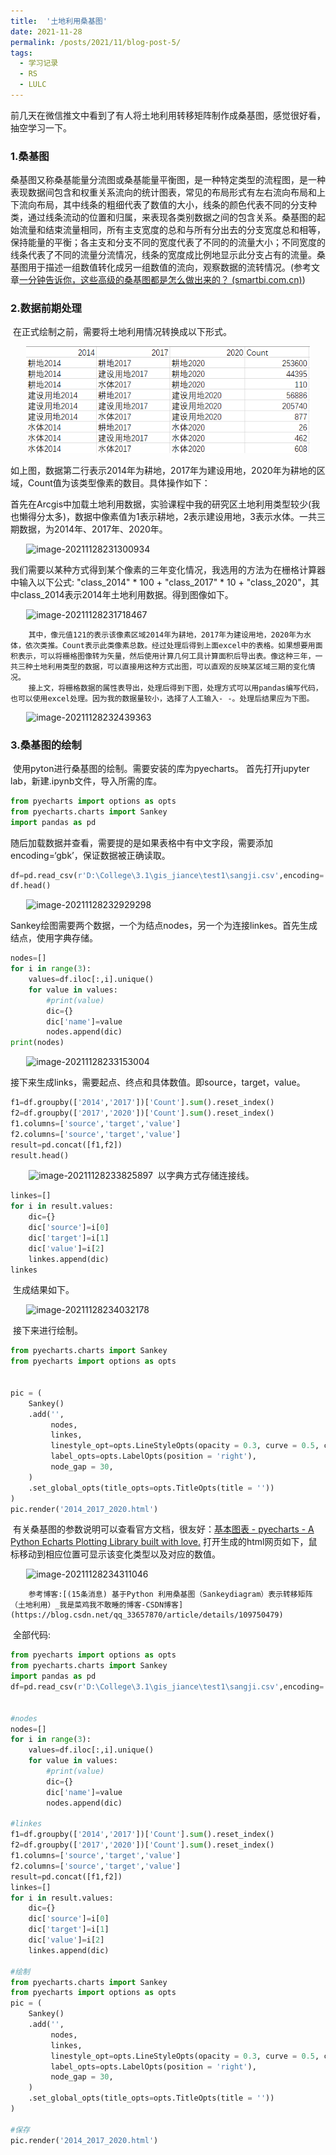 ```yaml
---
title:  '土地利用桑基图'
date: 2021-11-28
permalink: /posts/2021/11/blog-post-5/
tags:
  - 学习记录
  - RS
  - LULC
---
```


<style>
    img{
        width:90%;
        padding-left:5%
    }
</style>


​	前几天在微信推文中看到了有人将土地利用转移矩阵制作成桑基图，感觉很好看，抽空学习一下。

### 1.桑基图

​		桑基图又称桑基能量分流图或桑基能量平衡图，是一种特定类型的流程图，是一种表现数据间包含和权重关系流向的统计图表，常见的布局形式有左右流向布局和上下流向布局，其中线条的粗细代表了数值的大小，线条的颜色代表不同的分支种类，通过线条流动的位置和归属，来表现各类别数据之间的包含关系。
​		桑基图的起始流量和结束流量相同，所有主支宽度的总和与所有分出去的分支宽度总和相等，保持能量的平衡；各主支和分支不同的宽度代表了不同的的流量大小；不同宽度的线条代表了不同的流量分流情况，线条的宽度成比例地显示此分支占有的流量。 
​		桑基图用于描述一组数值转化成另一组数值的流向，观察数据的流转情况。(参考文章[一分钟告诉你，这些高级的桑基图都是怎么做出来的？ (smartbi.com.cn)](https://www.smartbi.com.cn/index/news_cont/nid/2405.html#:~:text=桑基图又称桑基能,之间的包含关系。))

### 2.数据前期处理

​		在正式绘制之前，需要将土地利用情况转换成以下形式。

![](./2021-11-28.assets/image-20211128230728737.png)



​		如上图，数据第二行表示2014年为耕地，2017年为建设用地，2020年为耕地的区域，Count值为该类型像素的数目。具体操作如下：

​		首先在Arcgis中加载土地利用数据，实验课程中我的研究区土地利用类型较少(我也懒得分太多)，数据中像素值为1表示耕地，2表示建设用地，3表示水体。一共三期数据，为2014年、2017年、2020年。

![image-20211128231300934](../2021-11-28.assets/image-20211128231300934.png)

​		我们需要以某种方式得到某个像素的三年变化情况，我选用的方法为在栅格计算器中输入以下公式:	"class_2014" * 100 + "class_2017" * 10 + "class_2020"，其中class_2014表示2014年土地利用数据。得到图像如下。

![image-20211128231718467](../2021-11-28.assets/image-20211128231718467.png)

		其中，像元值121的表示该像素区域2014年为耕地，2017年为建设用地，2020年为水体，依次类推。Count表示此类像素总数。经过处理后得到上面excel中的表格。如果想要用面积表示，可以将栅格图像转为矢量，然后使用计算几何工具计算面积后导出表。像这种三年，一共三种土地利用类型的数据，可以直接用这种方式出图，可以直观的反映某区域三期的变化情况。
		接上文，将栅格数据的属性表导出，处理后得到下图，处理方式可以用pandas编写代码，也可以使用excel处理。因为我的数据量较小，选择了人工输入- -。处理后结果应为下图。

![image-20211128232439363](../2021-11-28.assets/image-20211128232439363.png)



### 3.桑基图的绘制

​		使用pyton进行桑基图的绘制。需要安装的库为pyecharts。
​		首先打开jupyter lab，新建.ipynb文件，导入所需的库。

```python
from pyecharts import options as opts
from pyecharts.charts import Sankey
import pandas as pd
```

​		随后加载数据并查看，需要提的是如果表格中有中文字段，需要添加encoding=‘gbk’，保证数据被正确读取。

```python
df=pd.read_csv(r'D:\College\3.1\gis_jiance\test1\sangji.csv',encoding='gbk')
df.head()
```

![image-20211128232929298](../2021-11-28.assets/image-20211128232929298.png)

​		Sankey绘图需要两个数据，一个为结点nodes，另一个为连接linkes。首先生成结点，使用字典存储。

```python
nodes=[]
for i in range(3):
    values=df.iloc[:,i].unique()
    for value in values:
        #print(value)
        dic={}
        dic['name']=value
        nodes.append(dic)
print(nodes)
```

![image-20211128233153004](../2021-11-28.assets/image-20211128233153004-1663947927936.png)

​		接下来生成links，需要起点、终点和具体数值。即source，target，value。

```python
f1=df.groupby(['2014','2017'])['Count'].sum().reset_index()
f2=df.groupby(['2017','2020'])['Count'].sum().reset_index()
f1.columns=['source','target','value']
f2.columns=['source','target','value']
result=pd.concat([f1,f2])
result.head()
```

​	![image-20211128233825897](../2021-11-28.assets/image-20211128233825897-1663948001117.png)
​		以字典方式存储连接线。

```python
linkes=[]
for i in result.values:
    dic={}
    dic['source']=i[0]
    dic['target']=i[1]
    dic['value']=i[2]
    linkes.append(dic)
linkes
```

​		生成结果如下。

![image-20211128234032178](../2021-11-28.assets/image-20211128234032178.png)

​		接下来进行绘制。

```python
from pyecharts.charts import Sankey
from pyecharts import options as opts
 
 
pic = (
    Sankey()
    .add('',
         nodes,
         linkes,
         linestyle_opt=opts.LineStyleOpts(opacity = 0.3, curve = 0.5, color = 'source'),
         label_opts=opts.LabelOpts(position = 'right'),
         node_gap = 30,
    )
    .set_global_opts(title_opts=opts.TitleOpts(title = ''))
) 
pic.render('2014_2017_2020.html')
```

​		有关桑基图的参数说明可以查看官方文档，很友好：[基本图表 - pyecharts - A Python Echarts Plotting Library built with love.](https://pyecharts.org/#/zh-cn/basic_charts?id=sankey：桑基图)
​		打开生成的html网页如下，鼠标移动到相应位置可显示该变化类型以及对应的数值。

![image-20211128234311046](../2021-11-28.assets/image-20211128234311046-1663948049448.png)

		参考博客:[(15条消息) 基于Python 利用桑基图（Sankeydiagram）表示转移矩阵（土地利用）_我是菜鸡我不敢睡的博客-CSDN博客](https://blog.csdn.net/qq_33657870/article/details/109750479)

​		全部代码:

```python
from pyecharts import options as opts
from pyecharts.charts import Sankey
import pandas as pd
df=pd.read_csv(r'D:\College\3.1\gis_jiance\test1\sangji.csv',encoding='gbk')


#nodes
nodes=[]
for i in range(3):
    values=df.iloc[:,i].unique()
    for value in values:
        #print(value)
        dic={}
        dic['name']=value
        nodes.append(dic)

#linkes  
f1=df.groupby(['2014','2017'])['Count'].sum().reset_index()
f2=df.groupby(['2017','2020'])['Count'].sum().reset_index()
f1.columns=['source','target','value']
f2.columns=['source','target','value']
result=pd.concat([f1,f2])
linkes=[]
for i in result.values:
    dic={}
    dic['source']=i[0]
    dic['target']=i[1]
    dic['value']=i[2]
    linkes.append(dic)
    
#绘制    
from pyecharts.charts import Sankey
from pyecharts import options as opts
pic = (
    Sankey()
    .add('',
         nodes,
         linkes,
         linestyle_opt=opts.LineStyleOpts(opacity = 0.3, curve = 0.5, color = 'source'),
         label_opts=opts.LabelOpts(position = 'right'),
         node_gap = 30,
    )
    .set_global_opts(title_opts=opts.TitleOpts(title = ''))
)

#保存
pic.render('2014_2017_2020.html')
```

